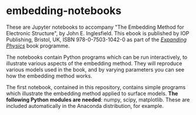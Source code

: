 # embedding-notebooks
These are Jupyter notebooks to accompany "The Embedding Method for Electronic Structure", by John E. Inglesfield.
This ebook is published by IOP Publishing, Bristol, UK, ISBN 978-0-7503-1042-0 as part of the [*Expanding Physics*](http://iopscience.iop.org/books/iop-expanding-physics)  book programme.

The notebooks contain Python programs which can be run interactively, to illustrate various aspects of the embedding method. They will reproduce various models used in the book, and by varying parameters you can see how the embedding method works.

The first notebook, contained in this repository, contains simple programs which illustrate the embedding method applied to surface models.  **The following Python modules are needed**: numpy, scipy, matplotlib. These are included automatically in the Anaconda distribution, for example.
